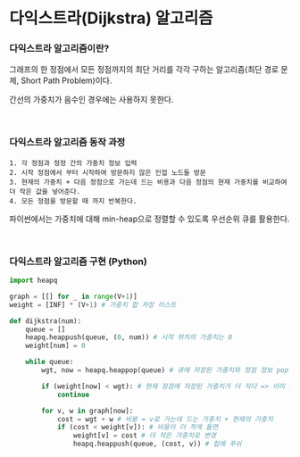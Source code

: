 # 다익스트라(Dijkstra) 알고리즘

### 다익스트라 알고리즘이란?

그래프의 한 정점에서 모든 정점까지의 최단 거리를 각각 구하는 알고리즘(최단 경로 문제, Short Path Problem)이다.

간선의 가중치가 음수인 경우에는 사용하지 못한다.

<br>

### 다익스트라 알고리즘 동작 과정

    1. 각 정점과 정정 간의 가중치 정보 입력
    2. 시작 정점에서 부터 시작하여 방문하지 않은 인접 노드들 방문
    3. 현재의 가중치 + 다음 정점으로 가는데 드는 비용과 다음 정점의 현재 가중치를 비교하여 더 작은 값을 넣어준다.
    4. 모든 정점을 방문할 때 까지 반복한다.

파이썬에서는 가중치에 대해 min-heap으로 정렬할 수 있도록 우선순위 큐를 활용한다.

<br>

### 다익스트라 알고리즘 구현 (Python)

``` python
import heapq

graph = [[] for _ in range(V+1)] 
weight = [INF] * (V+1) # 가중치 합 저장 리스트

def dijkstra(num):
    queue = []
    heapq.heappush(queue, (0, num)) # 시작 위치의 가중치는 0
    weight[num] = 0

    while queue:
        wgt, now = heapq.heappop(queue) # 큐에 저장된 가중치와 정점 정보 pop

        if (weight[now] < wgt): # 현재 정점에 저장된 가중치가 더 작다 => 이미 작은 가중치로 현재 정점에 도착함
            continue

        for v, w in graph[now]:
            cost = wgt + w # 비용 = v로 가는데 드는 가중치 + 현재의 가중치
            if (cost < weight[v]): # 비용이 더 적게 들면
                weight[v] = cost # 더 작은 가중치로 변경
                heapq.heappush(queue, (cost, v)) # 힙에 푸쉬
```

